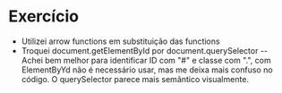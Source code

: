 
# Exercício
- Utilizei arrow functions em substituição das functions
- Troquei document.getElementById por document.querySelector -- Achei bem melhor para identificar ID com "#" e classe com ".", com ElementByYd não é necessário usar, mas me deixa mais confuso no código. O querySelector parece mais semântico visualmente.
